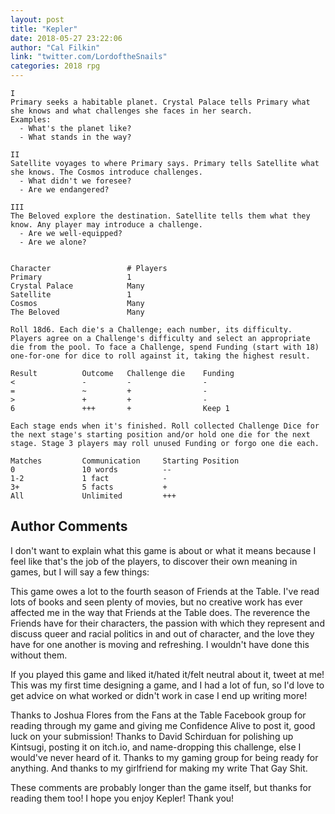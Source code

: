 ```yaml
---
layout: post
title: "Kepler"
date: 2018-05-27 23:22:06
author: "Cal Filkin"
link: "twitter.com/LordoftheSnails"
categories: 2018 rpg
---
```

```
I
Primary seeks a habitable planet. Crystal Palace tells Primary what she knows and what challenges she faces in her search.
Examples:
  - What's the planet like?
  - What stands in the way?

II
Satellite voyages to where Primary says. Primary tells Satellite what she knows. The Cosmos introduce challenges.
  - What didn't we foresee?
  - Are we endangered?

III
The Beloved explore the destination. Satellite tells them what they know. Any player may introduce a challenge.
  - Are we well-equipped?
  - Are we alone?


Character                 # Players
Primary                   1
Crystal Palace            Many
Satellite                 1
Cosmos                    Many
The Beloved               Many

Roll 18d6. Each die's a Challenge; each number, its difficulty.
Players agree on a Challenge's difficulty and select an appropriate die from the pool. To face a Challenge, spend Funding (start with 18) one-for-one for dice to roll against it, taking the highest result.

Result          Outcome   Challenge die    Funding
<               -         -                -
=               ~         +                -
>               +         +                -
6               +++       +                Keep 1

Each stage ends when it's finished. Roll collected Challenge Dice for the next stage's starting position and/or hold one die for the next stage. Stage 3 players may roll unused Funding or forgo one die each. 

Matches         Communication     Starting Position
0               10 words          --
1-2             1 fact            -
3+              5 facts           +
All             Unlimited         +++

```
## Author Comments 

I don't want to explain what this game is about or what it means because I feel like that's the job of the players, to discover their own meaning in games, but I will say a few things:

This game owes a lot to the fourth season of Friends at the Table. I've read lots of books and seen plenty of movies, but no creative work has ever affected me in the way that Friends at the Table does. The reverence the Friends have for their characters, the passion with which they represent and discuss queer and racial politics in and out of character, and the love they have for one another is moving and refreshing. I wouldn't have done this without them.

If you played this game and liked it/hated it/felt neutral about it, tweet at me! This was my first time designing a game, and I had a lot of fun, so I'd love to get advice on what worked or didn't work in case I end up writing more!

Thanks to Joshua Flores from the Fans at the Table Facebook group for reading through my game and giving me Confidence Alive to post it, good luck on your submission!
Thanks to David Schirduan for polishing up Kintsugi, posting it on itch.io, and name-dropping this challenge, else I would've never heard of it. 
Thanks to my gaming group for being ready for anything.
And thanks to my girlfriend for making my write That Gay Shit. 

These comments are probably longer than the game itself, but thanks for reading them too! I hope you enjoy Kepler! Thank you!
